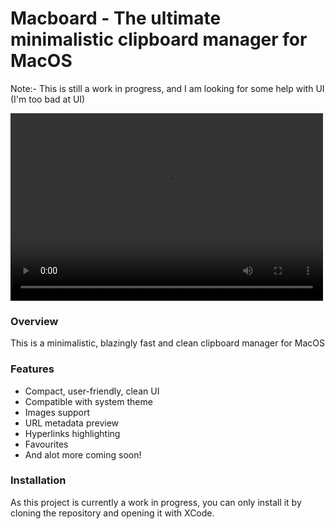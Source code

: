 # Macboard - The ultimate minimalistic clipboard manager for MacOS

Note:- This is still a work in progress, and I am looking for some help with UI (I'm too bad at UI)

<video width="500" height="300" controls>
  <source src="https://i.imgur.com/hqcaiuZ.mp4" type="video/mp4">
</video>

### Overview

This is a minimalistic, blazingly fast and clean clipboard manager for MacOS

### Features

- Compact, user-friendly, clean UI
- Compatible with system theme
- Images support
- URL metadata preview
- Hyperlinks highlighting
- Favourites
- And alot more coming soon!

### Installation

As this project is currently a work in progress, you can only install it by cloning the repository and opening it with XCode.

